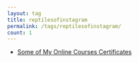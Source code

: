 ```yaml
---
layout: tag
title: reptilesofinstagram
permalink: /tags/reptilesofinstagram/
count: 1
---
```


- [Some of My Online Courses Certificates](https://samirpaulb.github.io/blog-jekyll/posts/some-of-my-online-courses-certificates/)
